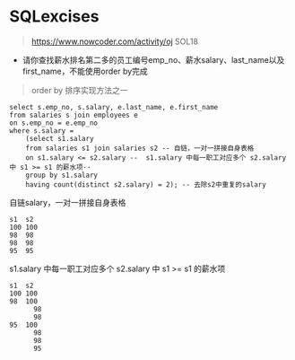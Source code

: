 # SQLexcises

> https://www.nowcoder.com/activity/oj SOL18
- 请你查找薪水排名第二多的员工编号emp_no、薪水salary、last_name以及first_name，不能使用order by完成
> order by 排序实现方法之一

```
select s.emp_no, s.salary, e.last_name, e.first_name
from salaries s join employees e
on s.emp_no = e.emp_no
where s.salary =
    (select s1.salary
    from salaries s1 join salaries s2 -- 自链，一对一拼接自身表格
    on s1.salary <= s2.salary --  s1.salary 中每一职工对应多个 s2.salary 中 s1 >= s1 的薪水项·· 
    group by s1.salary 
    having count(distinct s2.salary) = 2); -- 去除s2中重复的salary
``` 
自链salary，一对一拼接自身表格
```
s1 	s2
100 100
98 	98
98 	98
95 	95
```
s1.salary 中每一职工对应多个 s2.salary 中 s1 >= s1 的薪水项

```
s1 	s2
100 100
98  100
	  98
	  98
95 	100
	  98
	  98
	  95
```
